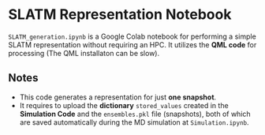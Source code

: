 # SLATM Representation Notebook  

`SLATM_generation.ipynb` is a Google Colab notebook for performing a simple SLATM representation without requiring an HPC. It utilizes the **QML code** for processing (The QML installaton can be slow).  

## Notes  
- This code generates a representation for just **one snapshot**.  
- It requires to upload the **dictionary** `stored_values` created in the **Simulation Code** and the `ensembles.pkl` file (snapshots), both of which are saved automatically during the MD simulation at `Simulation.ipynb`.  
 
